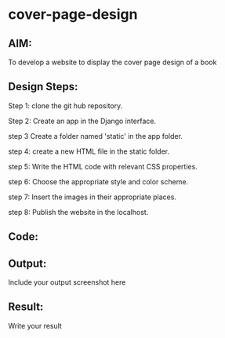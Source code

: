 # cover-page-design
## AIM:
To develop a website to display the cover page design of a book

## Design Steps:
Step 1:
clone the git hub repository.

Step 2:
Create an app in the Django interface.

step 3
Create a folder named 'static' in the app folder.

step 4:
create a new HTML file in the static folder.

step 5:
Write the HTML code with relevant CSS properties.

step 6:
Choose the appropriate style and color scheme.

step 7:
Insert the images in their appropriate places.

step 8:
Publish the website in the localhost.

## Code:


## Output:
Include your output screenshot here

## Result:
Write your result
